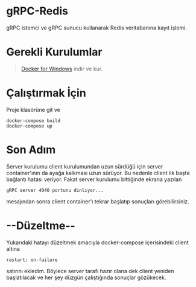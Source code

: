 # gRPC-Redis
gRPC istemci ve gRPC sunucu kullanarak Redis veritabanına kayıt işlemi.

# Gerekli Kurulumlar
> [Docker for Windows](https://docs.docker.com/docker-for-windows/install/) indir ve kur.

# Çalıştırmak İçin
Proje klasörüne git ve
```
docker-compose build
docker-compose up
```
# Son Adım
Server kurulumu client kurulumundan uzun sürdüğü için server container'ının da ayağa kalkması uzun sürüyor. Bu nedenle client ilk başta bağlantı hatası veriyor. Fakat server kurulumu bittiğinde ekrana yazılan
```
gRPC server 4040 portunu dinliyor...
```
mesajından sonra client container'ı tekrar başlatıp sonuçları görebilirsiniz.

# --Düzeltme--
Yukarıdaki hatayı düzeltmek amacıyla docker-compose içerisindeki client altına 
```
restart: on-failure
```
satırını ekledim. Böylece server tarafı hazır olana dek client yeniden başlatılacak ve her şey düzgün çalıştığında sonuçlar gözükecek.

